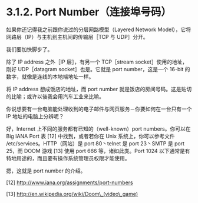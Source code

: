 # 3.1.2. Port Number（连接埠号码）

如果你还记得我之前跟你说过的分层网路模型（Layered Network Model），它将网路层（IP）与主机到主机间的传输层［TCP 与 UDP］分开。

我们要加快脚步了。

除了 IP address 之外［IP 层］，有另一个 TCP［stream socket］使用的地址，刚好 UDP［datagram socket］也是。它就是 port number，这是一个 16-bit 的数字，就像是连线的本地端地址一样。

将 IP address 想成饭店的地址，而 port number 就是饭店的房间号码。这是贴切的比喻；或许以後我会用汽车工业来比喻。

你说想要有一台电脑能处理收到的电子邮件与网页服务－你要如何在一台只有一个 IP 地址的电脑上分辨呢？

好，Internet 上不同的服务都有已知的（well-known）port numbers。你可以在 Big IANA Port 表 \[12] 中找到，或者若你在 Unix 系统上，你可以参考文件 /etc/services。HTTP（网站）是 port 80丶telnet 是 port 23丶SMTP 是 port 25，而 DOOM 游戏 \[13] 使用 port 666 等，诸如此类。Port 1024 以下通常是有特地用途的，而且要有操作系统管理员权限才能使用。

摁，这就是 port number 的介绍。

\[12] http://www.iana.org/assignments/port-numbers

\[13] http://en.wikipedia.org/wiki/Doom\_(video\_game)
